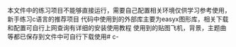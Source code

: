 本文件中的练习项目不能够直接运行，需要自己配置相关环境仅供学习参考使用，新手练习c语言的推荐项目
代码中使用到的外部库主要为easyx图形库，相关下载和配置可自行上网查询有详细的安装使用教程
使用到的贴图飞机，背景，主题曲等都已保存到文件中可自行下载使用# c-
